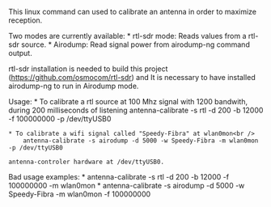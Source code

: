 
This linux command can used to calibrate an antenna in order to maximize reception.

Two modes are currently available:
	* rtl-sdr mode: 	Reads values from a rtl-sdr source.
	* Airodump:		Read signal power from airodump-ng command output.

rtl-sdr installation is needed to build this project (https://github.com/osmocom/rtl-sdr) and It is necessary to have installed airodump-ng to run in Airodump mode.

Usage:
	* To calibrate a rtl source at 100 Mhz signal with 1200 bandwith, during 200 milliseconds of listening
		antenna-calibrate -s rtl -d 200 -b 12000 -f 100000000 -p /dev/ttyUSB0

	* To calibrate a wifi signal called "Speedy-Fibra" at wlan0mon<br />
		antenna-calibrate -s airodump -d 5000 -w Speedy-Fibra -m wlan0mon -p /dev/ttyUSB0
	
	antenna-controler hardware at /dev/ttyUSB0.


Bad usage examples:
	* antenna-calibrate -s rtl -d 200 -b 12000 -f 100000000 -m wlan0mon
	* antenna-calibrate -s airodump -d 5000 -w Speedy-Fibra -m wlan0mon -f 100000000

	



	
